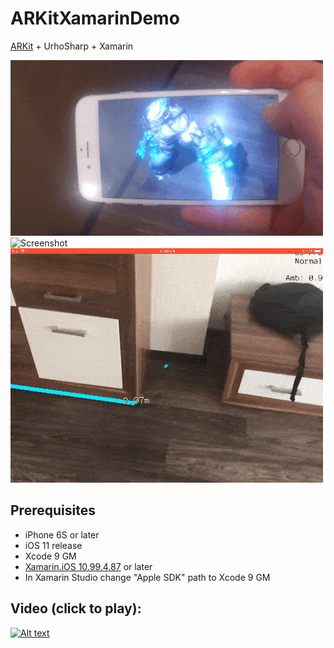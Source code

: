 # ARKitXamarinDemo
[ARKit](https://developer.apple.com/arkit/) + UrhoSharp + Xamarin

![Screenshot](Mutant.gif)
![Screenshot](Crowd.gif)
![Screenshot](Ruler.gif)

## Prerequisites
 * iPhone 6S or later
 * iOS 11 release 
 * Xcode 9 GM
 * [Xamarin.iOS 10.99.4.87](https://jenkins.mono-project.com/view/Xamarin.MaciOS/job/xamarin-macios-builds-xcode9/) or later
 * In Xamarin Studio change "Apple SDK" path to Xcode 9 GM


## Video (click to play):

[![Alt text](https://img.youtube.com/vi/urplsujopvY/0.jpg)](https://www.youtube.com/watch?v=urplsujopvY)
